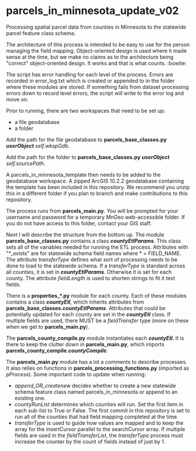 # parcels_in_minnesota_update_v02
Processing spatial parcel data from counties in Minnesota to the statewide parcel feature class schema.

The architecture of this process is intended to be easy to use for the person managing the field mapping. Object-oriented design is used where it made sense at the time, but we make no claims as to the architecture being "correct" object-oriented design. It works and that is what counts. :bowtie:

The script has error handling for each level of the process. Errors are recorded in error_log.txt which is created or appended to in the folder where these modules are stored. If something fails from dataset processing errors down to record level errors, the script will write to the error log and move on.

Prior to running, there are two workspaces that need to be set up:
* a file geodatabase
* a folder

Add the path for the file geodatabase to **parcels_base_classes.py** _**userObject**_ _self.wkspGdb_.

Add the path for the folder to __parcels_base_classes.py__ _**userObject**_ _self.sourcePath_.

A parcels\_in\_minnesota\_template then needs to be added to the geodatabase workspace. A zipped ArcGIS 10.2.2 geodatabase containing the template has been included in this repository. We recommend you unzip this in a different folder if you plan to branch and make contributions to this repository.

The process runs from __parcels_main.py__. You will be prompted for your username and password for a temporary MnGeo web-accessible folder. If you do not have access to this folder, contact your GIS staff.

Next I will describe the structure from the bottom up. The module __parcels_base_classes.py__ contains a class _**countyEtlParams**_. This class sets all of the variables needed for running the ETL process. Attributes with "\*\_exists" are for statewide schema field names where * = FIELD_NAME. The attribute _transferType_ defines what sort of processing needs to be done to load to the statewide schema. If a _transferType_ is standard across all counties, it is set in _**countyEtlParams**_. Otherwise it is set for each county. The attribute _fieldLength_ is used to shorten strings to fit it text fields.

There is a **properties_*.py** module for each county. Each of these modules contains a class _**countyEtl**_, which inherits attributes from **parcels_base_classes._countyEtlParams_**. Attributes that could be potentially updated for each county are set in the _**countyEtl**_ class. If multiple fields are used, there MUST be a _fieldTransfer_ type (more on these when we get to **parcels_main.py**).

The **parcels_county_compile.py** module instantiates each _**countyEtl**_. It is there to keep the clutter down in **parcels_main.py**, which imports **parcels_county_compile._countyCompile_**.

The **parcels_main.py** module has a lot a comments to describe processes. It also relies on functions in **parcels_processing_functions.py** (imported as _pProcess_). Some important code to update when running:
* _append_OR_createnew_ decides whether to create a new statewide schema feature class named parcels\_in\_minnesota or append to an existing one.
* _countyRunList_ determines which counties will run. Set the first item in each sub-list to True or False. The first commit in this repository is set to run all of the counties that had field mapping completed at the time.
* _transferType_ is used to guide how values are mapped and to keep the array for the insertCursor parallel to the searchCursor array. If multiple fields are used in the _fieldTransferList_, the _transferType_ process must increase the counter by the count of fields instead of just by 1.

